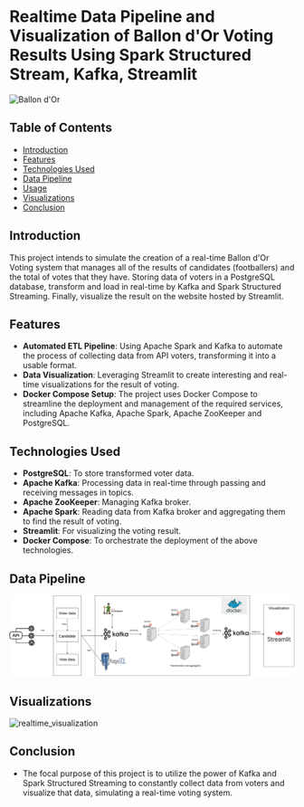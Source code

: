 # Realtime Data Pipeline and Visualization of Ballon d'Or Voting Results Using Spark Structured Stream, Kafka, Streamlit

<img src="https://editorial.uefa.com/resources/028e-1b112bf31ef0-0dd2dd517d98-1000/ballon_d_or_photo.png" alt="Ballon d'Or" width="300"/>

## Table of Contents
- [Introduction](#introduction)
- [Features](#features)
- [Technologies Used](#technologies-used)
- [Data Pipeline](#data-pipeline)
- [Usage](#usage)
- [Visualizations](#visualizations)
- [Conclusion](#concly)

## Introduction
This project intends to simulate the creation of a real-time Ballon d'Or Voting system that manages all of the results of candidates (footballers) and the total of votes that they have. Storing data of voters in a PostgreSQL database, transform and load in real-time by Kafka and Spark Structured Streaming. Finally, visualize the result on the website hosted by Streamlit.

## Features
- **Automated ETL Pipeline**: Using Apache Spark and Kafka to automate the process of collecting data from API voters, transforming it into a usable format.
- **Data Visualization**: Leveraging Streamlit to create interesting and real-time visualizations for the result of voting.
- **Docker Compose Setup**: The project uses Docker Compose to streamline the deployment and management of the required services, including Apache Kafka, Apache Spark, Apache ZooKeeper and PostgreSQL.

## Technologies Used
- **PostgreSQL**: To store transformed voter data.
- **Apache Kafka**: Processing data in real-time through passing and receiving messages in topics.
- **Apache ZooKeeper**: Managing Kafka broker.
- **Apache Spark**: Reading data from Kafka broker and aggregating them to find the result of voting.
- **Streamlit**: For visualizing the voting result.
- **Docker Compose**: To orchestrate the deployment of the above technologies.

## Data Pipeline
![image](image/system_architecture.drawio.png)

## Visualizations
![realtime_visualization](https://github.com/user-attachments/assets/e6894672-c05d-4af2-863d-e66b636dd45d)

## Conclusion
- The focal purpose of this project is to utilize the power of Kafka and Spark Structured Streaming to constantly collect data from voters and visualize that data, simulating a real-time voting system.
